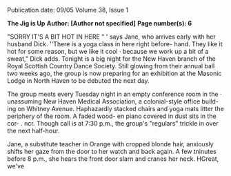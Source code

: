 Publication date: 09/05
Volume 38, Issue 1

**The Jig is Up**
**Author:  [Author not specified]**
**Page number(s): 6**

"SORRY IT'S A BIT HOT IN HERE " ' 
says Jane, who arrives early with 
her husband Dick. ''There is a 
yoga class in here right before-
hand. They like it hot for some 
reason, but we like it cool 
· because we work up a bit of a 
sweat," Dick adds. Tonight is a big 
night for the New Haven branch of 
the Royal Scottish Country Dance 
Society. Still glowing from their annual 
ball two weeks ago, the group is now 
preparing for an exhibition at the 
Masonic Lodge in North Haven to be 
debuted the next day. 

The group meets every Tuesday 
night in an empty conference room in 
the · unassuming New Haven Medical 
Association, a colonial-style office build-
ing on Whitney Avenue. Haphazardly 
stacked chairs and yoga mats litter the 
periphery of the room. A faded wood-
en piano covered in dust sits in the cor-
. ncr. Though call is at 7:30 p.m., the 
group's "regulars" trickle in over the 
next half-hour. 

Jane, a substitute teacher in Orange 
with cropped blonde hair, anxiously 
shifts her gaze from the door to her 
watch and back again. A few tninutes 
before 8 p.m., she hears the front door 
slarn and cranes her neck. HGreat, we've